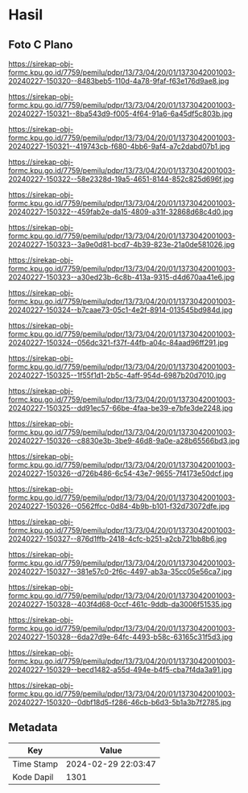 # Hasil

## Foto C Plano

https://sirekap-obj-formc.kpu.go.id/7759/pemilu/pdpr/13/73/04/20/01/1373042001003-20240227-150320--8483beb5-110d-4a78-9faf-f63e176d9ae8.jpg

https://sirekap-obj-formc.kpu.go.id/7759/pemilu/pdpr/13/73/04/20/01/1373042001003-20240227-150321--8ba543d9-f005-4f64-91a6-6a45df5c803b.jpg

https://sirekap-obj-formc.kpu.go.id/7759/pemilu/pdpr/13/73/04/20/01/1373042001003-20240227-150321--419743cb-f680-4bb6-9af4-a7c2dabd07b1.jpg

https://sirekap-obj-formc.kpu.go.id/7759/pemilu/pdpr/13/73/04/20/01/1373042001003-20240227-150322--58e2328d-19a5-4651-8144-852c825d696f.jpg

https://sirekap-obj-formc.kpu.go.id/7759/pemilu/pdpr/13/73/04/20/01/1373042001003-20240227-150322--459fab2e-da15-4809-a31f-32868d68c4d0.jpg

https://sirekap-obj-formc.kpu.go.id/7759/pemilu/pdpr/13/73/04/20/01/1373042001003-20240227-150323--3a9e0d81-bcd7-4b39-823e-21a0de581026.jpg

https://sirekap-obj-formc.kpu.go.id/7759/pemilu/pdpr/13/73/04/20/01/1373042001003-20240227-150323--a30ed23b-6c8b-413a-9315-d4d670aa41e6.jpg

https://sirekap-obj-formc.kpu.go.id/7759/pemilu/pdpr/13/73/04/20/01/1373042001003-20240227-150324--b7caae73-05c1-4e2f-8914-013545bd984d.jpg

https://sirekap-obj-formc.kpu.go.id/7759/pemilu/pdpr/13/73/04/20/01/1373042001003-20240227-150324--056dc321-f37f-44fb-a04c-84aad96ff291.jpg

https://sirekap-obj-formc.kpu.go.id/7759/pemilu/pdpr/13/73/04/20/01/1373042001003-20240227-150325--1f55f1d1-2b5c-4aff-954d-6987b20d7010.jpg

https://sirekap-obj-formc.kpu.go.id/7759/pemilu/pdpr/13/73/04/20/01/1373042001003-20240227-150325--dd91ec57-66be-4faa-be39-e7bfe3de2248.jpg

https://sirekap-obj-formc.kpu.go.id/7759/pemilu/pdpr/13/73/04/20/01/1373042001003-20240227-150326--c8830e3b-3be9-46d8-9a0e-a28b65566bd3.jpg

https://sirekap-obj-formc.kpu.go.id/7759/pemilu/pdpr/13/73/04/20/01/1373042001003-20240227-150326--d726b486-6c54-43e7-9655-7f4173e50dcf.jpg

https://sirekap-obj-formc.kpu.go.id/7759/pemilu/pdpr/13/73/04/20/01/1373042001003-20240227-150326--0562ffcc-0d84-4b9b-b101-f32d73072dfe.jpg

https://sirekap-obj-formc.kpu.go.id/7759/pemilu/pdpr/13/73/04/20/01/1373042001003-20240227-150327--876d1ffb-2418-4cfc-b251-a2cb721bb8b6.jpg

https://sirekap-obj-formc.kpu.go.id/7759/pemilu/pdpr/13/73/04/20/01/1373042001003-20240227-150327--381e57c0-2f6c-4497-ab3a-35cc05e56ca7.jpg

https://sirekap-obj-formc.kpu.go.id/7759/pemilu/pdpr/13/73/04/20/01/1373042001003-20240227-150328--403f4d68-0ccf-461c-9ddb-da3006f51535.jpg

https://sirekap-obj-formc.kpu.go.id/7759/pemilu/pdpr/13/73/04/20/01/1373042001003-20240227-150328--6da27d9e-64fc-4493-b58c-63165c31f5d3.jpg

https://sirekap-obj-formc.kpu.go.id/7759/pemilu/pdpr/13/73/04/20/01/1373042001003-20240227-150329--becd1482-a55d-494e-b4f5-cba7f4da3a91.jpg

https://sirekap-obj-formc.kpu.go.id/7759/pemilu/pdpr/13/73/04/20/01/1373042001003-20240227-150320--0dbf18d5-f286-46cb-b6d3-5b1a3b7f2785.jpg


## Metadata

| Key        | Value               |
| ---------- | ------------------- |
| Time Stamp | 2024-02-29 22:03:47 |
| Kode Dapil | 1301                |



